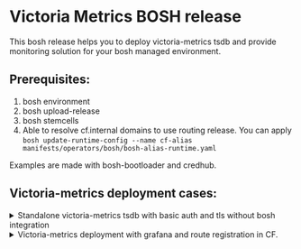 # Victoria Metrics BOSH release 
This bosh release helps you to deploy victoria-metrics tsdb and provide monitoring solution for your bosh managed environment.
## Prerequisites:
1. bosh environment
2. bosh upload-release 
3. bosh stemcells
4. Able to resolve cf.internal domains to use routing release. You can apply ```bosh update-runtime-config --name cf-alias manifests/operators/bosh/bosh-alias-runtime.yaml```

Examples are made with bosh-bootloader and credhub.

## Victoria-metrics deployment cases:
<details>
      <summary>Standalone victoria-metrics tsdb with basic auth and tls without bosh integration</summary>
               
      bosh -d victoria-metrics deploy manifests/victoria-metrics.yml \
            -o manifests/operators/enable-tls.yml \
            -v domain= \
            -v skip_ssl_verify=true \
            -o manifests/operators/singlevm.yml

* You can use [manifests/operators/gcp_ops.yaml ](https://github.com/VictoriaMetrics/victoriametrics-boshrelease/blob/master/manifests/operators/gcp_ops.yaml) as an example to adjust bosh cloud-config
* domain - wildcard domain added to tls certificate for victoria-metrics UI
      
      bosh -d victoria-metrics deploy manifests/victoria-metrics.yml \
      -o manifests/operators/gcp_ops.yaml \
      -o manifests/operators/enable-tls.yml \
      -v domain= \
      -v skip_ssl_verify=true \
      -o manifests/operators/singlevm.yml
     
Depends on your network configuration you can access victoriametrics UI on https://vm-ip-address:8428/.
- Username - admin
- Password check in credhub with
```bash 
 credhub get --name /bosh/victoria-metrics/victoria_metrics_password
```
</details>

<details>
      <summary>Victoria-metrics deployment with grafana and route registration in CF.</summary>


* Please provide all required variables for command above.
      * bosh_url - bosh director ip address, example 10.0.0.6
      * uaa_bosh_exporter_client_id and secret - Create UAA client for bosh-exporter by applying [manifests/operators/bosh/add-bosh-exporter-uaa-clients.yml ](https://github.com/VictoriaMetrics/victoriametrics-boshrelease/blob/master/manifests/operators/bosh/add-bosh-exporter-uaa-clients.yml) to your bosh director deployment. 
            client_id - ```bosh_exporter```, secret ```bosh int vars/director-vars-store.yml --path=/uaa_bosh_exporter_client_secret --json | jq -rj .Blocks[]``` for secrets stored in vars.
      * bosh_ca_cert - path to bosh CA certificate file. If bbl was used -```eval "$(bbl print-env)" && bbl director-ca-cert > root.ca```
      * metrics_environment - label for your environment, ex. lab
      * uaa_clients_cf_exporter_id/secret and uaa_clients_firehose_exporter_id/secret - UAA clients for cf_exporter and firehose_exporter should be created with [manifests/operators/cf/add-cf-uaa-clients.yml ](https://github.com/VictoriaMetrics/victoriametrics-boshrelease/blob/master/manifests/operators/cf/add-cf-exporter-uaa-clients.yml) ops file applied to your CF deployment. Find secrets with ```credhub find -n cf_exporter``` and ```credhub find -n firehose_exporter```
      * cf_deployment_name - cloudfoundry deployment name. Example cf.
      * system_domain - cloudfoundry system domain. Example sys.example.com
      * nats_certificate and nats_private_key - paths to credhub. Use ```credhub find -n nats_client_cert```


      bosh -d victoria-metrics deploy manifests/victoria-metrics.yml \
            -o manifests/operators/monitor-bosh.yml \
            -v bosh_url= \
            -o manifests/operators/enable-bosh-uaa.yml \
            -o manifests/operators/configure-bosh-exporter-uaa-client-id.yml \
            -v uaa_bosh_exporter_client_id= \
            -v uaa_bosh_exporter_client_secret= \
            --var-file bosh_ca_cert= \
            -v metrics_environment=lab \
            -o manifests/operators/monitor-cf.yml \
            -v uaa_clients_cf_exporter_id=cf_exporter \
            -v uaa_clients_cf_exporter_secret= \
            -v uaa_clients_firehose_exporter_id=firehose_exporter \
            -v uaa_clients_firehose_exporter_secret= \
            -v traffic_controller_external_port=443 \
            -v skip_ssl_verify=true \
            -o manifests/ops.yaml \
            -o manifests/operators/enable-cf-loggregator-v2.yml \
            -v metron_deployment_name=cf \
            -o manifests/operators/enable-cf-route-registrar.yml \
            -v cf_deployment_name= \
            -v system_domain= \
            -v nats_certificate= \
            -v nats_private_key=


You can access grafana UI on https://grafana.system_domain
- Username - admin
- Password check in credhub with
```bash 
 credhub get --name /bosh/victoria-metrics/grafana_password
```

</details>
